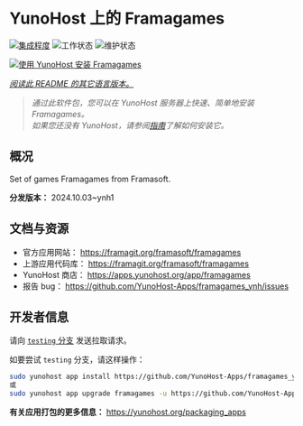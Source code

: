 <!--
注意：此 README 由 <https://github.com/YunoHost/apps/tree/master/tools/readme_generator> 自动生成
请勿手动编辑。
-->

# YunoHost 上的 Framagames

[![集成程度](https://apps.yunohost.org/badge/integration/framagames)](https://ci-apps.yunohost.org/ci/apps/framagames/)
![工作状态](https://apps.yunohost.org/badge/state/framagames)
![维护状态](https://apps.yunohost.org/badge/maintained/framagames)

[![使用 YunoHost 安装 Framagames](https://install-app.yunohost.org/install-with-yunohost.svg)](https://install-app.yunohost.org/?app=framagames)

*[阅读此 README 的其它语言版本。](./ALL_README.md)*

> *通过此软件包，您可以在 YunoHost 服务器上快速、简单地安装 Framagames。*  
> *如果您还没有 YunoHost，请参阅[指南](https://yunohost.org/install)了解如何安装它。*

## 概况

Set of games Framagames from Framasoft.

**分发版本：** 2024.10.03~ynh1
## 文档与资源

- 官方应用网站： <https://framagit.org/framasoft/framagames>
- 上游应用代码库： <https://framagit.org/framasoft/framagames>
- YunoHost 商店： <https://apps.yunohost.org/app/framagames>
- 报告 bug： <https://github.com/YunoHost-Apps/framagames_ynh/issues>

## 开发者信息

请向 [`testing` 分支](https://github.com/YunoHost-Apps/framagames_ynh/tree/testing) 发送拉取请求。

如要尝试 `testing` 分支，请这样操作：

```bash
sudo yunohost app install https://github.com/YunoHost-Apps/framagames_ynh/tree/testing --debug
或
sudo yunohost app upgrade framagames -u https://github.com/YunoHost-Apps/framagames_ynh/tree/testing --debug
```

**有关应用打包的更多信息：** <https://yunohost.org/packaging_apps>
